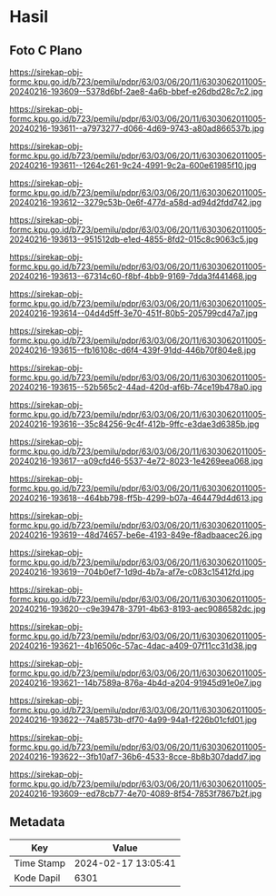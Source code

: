# Hasil

## Foto C Plano

https://sirekap-obj-formc.kpu.go.id/b723/pemilu/pdpr/63/03/06/20/11/6303062011005-20240216-193609--5378d6bf-2ae8-4a6b-bbef-e26dbd28c7c2.jpg

https://sirekap-obj-formc.kpu.go.id/b723/pemilu/pdpr/63/03/06/20/11/6303062011005-20240216-193611--a7973277-d066-4d69-9743-a80ad866537b.jpg

https://sirekap-obj-formc.kpu.go.id/b723/pemilu/pdpr/63/03/06/20/11/6303062011005-20240216-193611--1264c261-9c24-4991-9c2a-600e61985f10.jpg

https://sirekap-obj-formc.kpu.go.id/b723/pemilu/pdpr/63/03/06/20/11/6303062011005-20240216-193612--3279c53b-0e6f-477d-a58d-ad94d2fdd742.jpg

https://sirekap-obj-formc.kpu.go.id/b723/pemilu/pdpr/63/03/06/20/11/6303062011005-20240216-193613--951512db-e1ed-4855-8fd2-015c8c9063c5.jpg

https://sirekap-obj-formc.kpu.go.id/b723/pemilu/pdpr/63/03/06/20/11/6303062011005-20240216-193613--67314c60-f8bf-4bb9-9169-7dda3f441468.jpg

https://sirekap-obj-formc.kpu.go.id/b723/pemilu/pdpr/63/03/06/20/11/6303062011005-20240216-193614--04d4d5ff-3e70-451f-80b5-205799cd47a7.jpg

https://sirekap-obj-formc.kpu.go.id/b723/pemilu/pdpr/63/03/06/20/11/6303062011005-20240216-193615--fb16108c-d6f4-439f-91dd-446b70f804e8.jpg

https://sirekap-obj-formc.kpu.go.id/b723/pemilu/pdpr/63/03/06/20/11/6303062011005-20240216-193615--52b565c2-44ad-420d-af6b-74ce19b478a0.jpg

https://sirekap-obj-formc.kpu.go.id/b723/pemilu/pdpr/63/03/06/20/11/6303062011005-20240216-193616--35c84256-9c4f-412b-9ffc-e3dae3d6385b.jpg

https://sirekap-obj-formc.kpu.go.id/b723/pemilu/pdpr/63/03/06/20/11/6303062011005-20240216-193617--a09cfd46-5537-4e72-8023-1e4269eea068.jpg

https://sirekap-obj-formc.kpu.go.id/b723/pemilu/pdpr/63/03/06/20/11/6303062011005-20240216-193618--464bb798-ff5b-4299-b07a-464479d4d613.jpg

https://sirekap-obj-formc.kpu.go.id/b723/pemilu/pdpr/63/03/06/20/11/6303062011005-20240216-193619--48d74657-be6e-4193-849e-f8adbaacec26.jpg

https://sirekap-obj-formc.kpu.go.id/b723/pemilu/pdpr/63/03/06/20/11/6303062011005-20240216-193619--704b0ef7-1d9d-4b7a-af7e-c083c15412fd.jpg

https://sirekap-obj-formc.kpu.go.id/b723/pemilu/pdpr/63/03/06/20/11/6303062011005-20240216-193620--c9e39478-3791-4b63-8193-aec9086582dc.jpg

https://sirekap-obj-formc.kpu.go.id/b723/pemilu/pdpr/63/03/06/20/11/6303062011005-20240216-193621--4b16506c-57ac-4dac-a409-07f11cc31d38.jpg

https://sirekap-obj-formc.kpu.go.id/b723/pemilu/pdpr/63/03/06/20/11/6303062011005-20240216-193621--14b7589a-876a-4b4d-a204-91945d91e0e7.jpg

https://sirekap-obj-formc.kpu.go.id/b723/pemilu/pdpr/63/03/06/20/11/6303062011005-20240216-193622--74a8573b-df70-4a99-94a1-f226b01cfd01.jpg

https://sirekap-obj-formc.kpu.go.id/b723/pemilu/pdpr/63/03/06/20/11/6303062011005-20240216-193622--3fb10af7-36b6-4533-8cce-8b8b307dadd7.jpg

https://sirekap-obj-formc.kpu.go.id/b723/pemilu/pdpr/63/03/06/20/11/6303062011005-20240216-193609--ed78cb77-4e70-4089-8f54-7853f7867b2f.jpg


## Metadata

| Key        | Value               |
| ---------- | ------------------- |
| Time Stamp | 2024-02-17 13:05:41 |
| Kode Dapil | 6301                |



